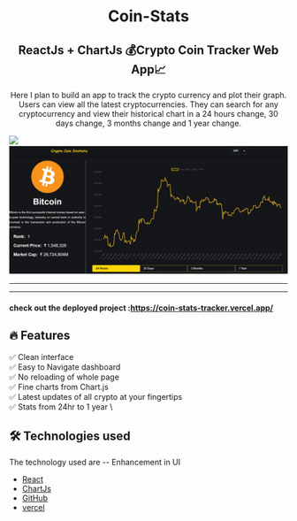 <h1 align="center">
Coin-Stats
</h1>

<h2 align="center">
  ReactJs + ChartJs 💰Crypto Coin Tracker Web App📈 
</h2>

<p align="center">
Here I plan to build an app to track the crypto currency and plot their graph. Users can view all the latest cryptocurrencies. They can search for any cryptocurrency and view their historical chart  in a 24 hours change, 30 days change, 3 months change and 1 year change. 
</p>


<img src="ssh.jpg">
<img src="2ss.jpg">
<hr/>
<hr />

#### check out the deployed project :https://coin-stats-tracker.vercel.app/
## :fire: Features

:white_check_mark: Clean interface  \
:white_check_mark: Easy to Navigate dashboard \
:white_check_mark: No reloading of whole page \
:white_check_mark: Fine charts from Chart.js \
:white_check_mark: Latest updates of all crypto at your fingertips  \
:white_check_mark: Stats from 24hr to 1 year \

## 🛠️ Technologies used 
The technology used are
-- Enhancement in UI
- [React](https://reactjs.org/)
- [ChartJs](https://www.npmjs.com/package/react-chartjs-2)
- [GitHub](https://github.com)
- [vercel](https://vercel.com)

